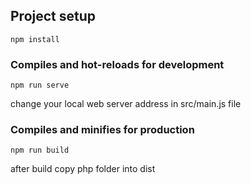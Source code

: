 ## Project setup
```
npm install
```

### Compiles and hot-reloads for development
```
npm run serve
```
change your local web server address in src/main.js file

### Compiles and minifies for production
```
npm run build
```
after build copy php folder into dist
